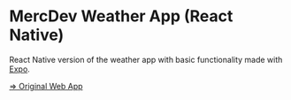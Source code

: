 # MercDev Weather App (React Native)

React Native version of the weather app with basic functionality made with [Expo](https://expo.dev/).

[=> Original Web App](https://github.com/usides/mercury-weather-app/tree/pwa)

